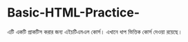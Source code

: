 # Basic-HTML-Practice-
এটি একটি প্রাকটিস করার জন্য এইচটিএমএল কোর্স। এখানে ধাপ ভিত্তিক কোর্স দেওয়া রয়েছে।
